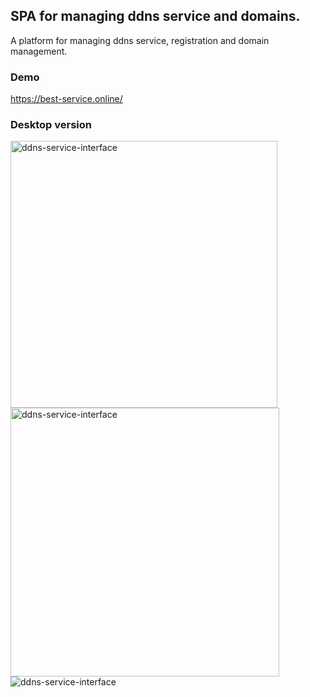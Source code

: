 ## SPA for managing ddns service and domains.  
A platform for managing ddns service, registration and domain management.  

### Demo
https://best-service.online/

### Desktop version

<img src="https://lh3.googleusercontent.com/Hp7fN5wYfiEpHk7YNbCTPHTR5mtbkn28YDHA3ktDSqjfBJlPL_8yw99flyWl-0ilzCw-ANf4UVqrRDVT_658UWSBbqzOgd8IEhMRoJ-enohcQ7st5itLV7xd5frrkp6ttLYIzll0Hayu1xwM8RaFMB_K0aH6_EMRfiaprIRdhIDcla-vPUySD3Upge4d8iRwSbWhL1K0RWsLCJYbQiqi64ASK9eDvaHZApsj01fvxfdgRiyfEQJYd1tucVQ04B-pqLVVf3u9ybYdQyT0jvutMgafJ_qeckBMHSgiIuHi2l9LnmWRBxbj7kuAidGYKhgH24NW9Zct-NZ436d9_OWviLavpI7km03rpwLTz_kfnMdjQaVTfK-o-TMa1MGzE4pgYeg9UtmErY7vTDa7BNNAT8orF6qoFgdtCx49PMOyksiVSruN7J5cujAfNLYXGbF4VbDVyF2b_kmipu6pkMm8QRRsmZ1OzlbdlnWnTP5OQMAE6FXQcu0Gbtis096OeFXqXie0lKa1zO9eY38sPR3C8K94vnQV3WtFlTqdGSVNnmBzNySrWfvIWQoC2ks9X4nuN97e4nTkdsv5JkuQQB5D0WqqioKc4FtXiUDwbzYn0a-W6EyZFBjFT-Cl-JRp5zDUBY4g2wBr4uofAOfcn7nebnEG6Aj_tw=w2271-h1575-no" alt="ddns-service-interface"  width="426.5px" /><img src="https://lh3.googleusercontent.com/iYBGuHuCeyQ-cXf-EOVM8OKiX34kSjddIPHMkkYbfGz-zKmo3Bk1jnEQPnJ2oJyKXUh5udO7qO2bQfQKVjs6ZLbg0VeHQdy1fFQidvB5IA-Ixz1nAKiB6cVoujvgygB31xJHeMygXqdaB3enK06eN-KIKcF27UU2VQxlwS0F4IBo6T3fcEqlbt0Bg_cP-Zd_6nd2nZguBbioPwOLFM-7DkDS6TAcEz1WY-E6z1TEyaAUnKmok05DFbZf31tIjGXDrAjMn06j4mDDO_rIbNj3k9_P--Vhl2W8kIBVQX2iiy_ZjBoaeQlrceB9oaT5Su3ca4YK-etCKVx15iPv6unU4bPH-M3-5cUklEtwfY9WoScg3rBexzWA17_DlueOFRHenaY45ku7JsdE7nQw1FpPVeFmj0YIqxeLYRT8MUPcQosDiKBheaMQhKaY2vC3TQk_HOtRaNJrI8-1-Ull0VUByOBttC9bpyjMKG6aaS_fosfiZil-JavpU_W4a3-5Gaxs9FLEv-aPpV3YGbx-5WiGKdbQ7ZjniD4r7RBx-2vAjwizbBKKj7jPUHfNAwDrwvlvrX3kQZO8a6LjdzFlR5x8NqqIrFsPDpepBacPpAS1PmdjGa9YI36lr5crt5EP2Hg837l0nrXF9zYoa50a1lbNaqsHvXZXSw=w2341-h1605-no" alt="ddns-service-interface"  width="430px"/>
<img src="https://lh3.googleusercontent.com/F79D08-lFkBpwWTReHb3ALf_YMXbazyANpwAOX4RLzZ5_qhTMscQQP4q-iDISUFwxRVVUvYHVxJpwP4Mnk_4lUeXyu9es5TI8sjhIBmwJf34ThTnxHh7qkfch3uvxq7FdDfDKMd7nlJXgh72YWjpLDKyAN04Yh2skq1o-gPmH7zEOJkqM7uAXDWa0REFaCQHNuZDhz_WNfC0qtTWFyrtK5hqgbFxVCBna2eczfjw_T85N0vsFrc7obZa0bMGaL786wlXdBnihT_KI__NgdiDJXJM2dBjndBGSMFfwb916qoHv1YPojjF6Sm0K-MaS_3c6EG34vdCbw8fAlOQWHZyXZXZcNqidoFfO8foFe7uZc3fQADjhn6tK5qWakDeLgRR_lPEr5owc2vBKAN0uEv6U4GUsac_VkwHFr-HsZshaGRCaEHUpn3o8AtoNNKph1orT0h90iwWQMtBZV2yGUp8U0HyWRM_A4Rxk_rqQxfHwNDYUksRrzxS6KvM41BfcciHvNAkhzXRCS71a0t3wFJsqAbvKjgB4EvJnNm5BLquALZg5F-HblNcOLVmqxgzBsPkrknPzAwwpt63ahLZouZZoPlxb795r9YfLb8pgFVkJh-FiQyI23n4knzk0SAFrV_6YSTzPeQOck7jX2NcceofIi7XG32zMdA=w2519-h1259-no" alt="ddns-service-interface"  />

